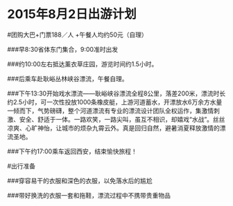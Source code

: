 2015年8月2日出游计划
====================

#团购大巴+门票188／人 +午餐人均约50元（自理）

###早8:30省体东门集合，9:00准时出发

###约10:00左右抵达薰衣草庄园，游览时间约1.5小时。

###后乘车赴耿峪丛林峡谷漂流，午餐自理。

###下午13:30开始戏水漂流——耿峪峡谷漂流全程8公里，落差200米，漂流时长约2.5小时，可一次性投放1000条橡皮艇，上游河道蓄水，开漂放水6万余方水量一倾而下，气势磅礴，整个河道漂流有专业的漂流设计团队全权运作，集激情刺激、安全、舒适于一体。一路欢笑，一路尖叫，虽互不相识，却嬉戏“水战”。丝丝凉爽、心旷神怡，让城市的烦杂九霄云外。真是回归自然，避暑消夏释放激情的漂流圣地。


###下午约17:00乘车返回西安，结束愉快旅程！​



#出行准备

###穿容易干的衣服和深色的衣服，以免落水后的尴尬

###带好换洗的衣服一套和拖鞋，漂流过程中不携带贵重物品
